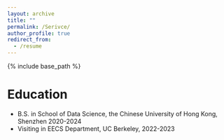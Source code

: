 ```yaml
---
layout: archive
title: ""
permalink: /Serivce/
author_profile: true
redirect_from:
  - /resume
---
```


{% include base_path %}

Education
=====
* B.S. in School of Data Science, the Chinese University of Hong Kong, Shenzhen 2020-2024
* Visiting in EECS Department, UC Berkeley, 2022-2023
